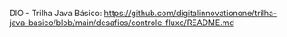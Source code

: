 DIO - Trilha Java Básico: https://github.com/digitalinnovationone/trilha-java-basico/blob/main/desafios/controle-fluxo/README.md
